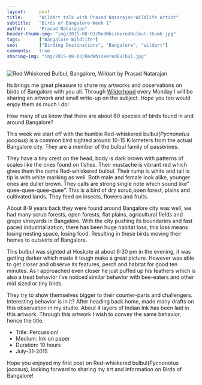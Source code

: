 ```yaml
---
layout:     post
title:      "WildArt talk with Prasad Natarajan-Wildlife Artist"
subtitle:   "Birds of Bangalore-Week 1"
author:     "Prasad Natarajan"
header-thumb-img: "img/2015-08-03/RedWhiskeredBulbul-thumb.jpg"
tags:       ["Bangalore Wildlife"]
seo: 		["Birding Destinations", "Bangalore", "wildart"]
comments:   true
sharing-img: "img/2015-08-03/RedWhiskeredBulbul.jpg"
---
```



<img src="{{ site.baseurl }}/img/2015-08-03/RedWhiskeredBulbul.jpg" alt="Red Whiskered Bulbul, Bangalore, Wildart by Prasad Natarajan">

<p>
Its brings me great pleasure to share my artworks and observations on birds of Bangalore with you all.  Through <a href="http://www.wilderhood.com">Wilderhood</a> every Monday I will be sharing an artwork and small write-up on the subject. Hope you too would enjoy them as much I do!
</p>

<p>
How many of us know that there are about 60 species of birds found in and around Bangalore?
</p>

<p>
This week we start off with the humble Red-whiskered bulbul(<em>Pycnonotus jocosus</em>) is a common bird sighted around 10-15 Kilometers from the actual Bangalore city. They are a member of  the bulbul family of passerines.  
</p>

<p>
They have a tiny crest on the head, body is dark brown with patterns of scales like the ones found on fishes. Their mustache is vibrant red which gives them the name Red-whiskered bulbul. Their rump is white and tail is tip is with white marking as well. Both male and female look alike, younger ones are duller brown. They calls are strong single note which sound like” quee-quee-quee-quee”. This is a bird of dry scrub,open forest, plains and cultivated lands. They feed on insects, flowers and fruits.
</p>

<p>
About 8-9 years back they were found around Bangalore city was well, we had many scrub forests, open forests, flat plains, agricultural fields and grape vineyards in Bangalore. With the city pushing its boundaries and fast paced industrialization, there has been huge habitat loss, this loss means losing nesting space, losing food. Resulting in these birds moving their homes to outskirts of Bangalore. 
</p>

<p>
This bulbul was sighted at Hoskote at about 6:30 pm in the evening, it was getting darker which made it tough make a great picture. However was able to get closer and observe its features, perch and habitat for good ten minutes. As I approached even closer he just puffed up his feathers which is also a treat behavior i've noticed similar behavior with bee-eaters and other mid sized or tiny birds.
</p>

<p>
They try to show themselves bigger to their counter-parts and challengers. Interesting behavior is in it? After heading back home, made many drafts on this observation in my studio. About 4 layers of Indian Ink has been laid in this artwork. Through this artwork I wish to convey the same behavior, hence the title.
</p>

<p>
	<ul>
		 <li>Title: Percussion! </li>
		 <li>Medium: Ink on paper</li>
		 <li>Duration: 10 hours</li>
		 <li>July-31-2015</li>
 	</ul>
</p>

<p>
Hope you enjoyed my first post on Red-whiskered bulbul(Pycnonotus jocosus), looking forward to sharing my art and information on Birds of Bangalore! </p>
